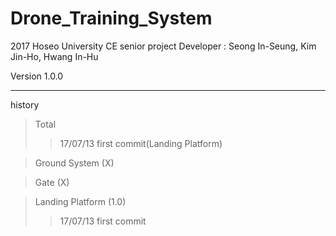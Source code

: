 # Drone_Training_System

2017 Hoseo University CE senior project
Developer : Seong In-Seung, Kim Jin-Ho, Hwang In-Hu

Version 1.0.0

<hr/>

history

>Total
>>17/07/13 first commit(Landing Platform)

>Ground System (X)

>Gate (X)

>Landing Platform (1.0)
>>17/07/13 first commit
